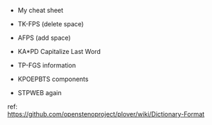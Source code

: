  *  My cheat sheet

 *  TK-FPS (delete space)
 *  AFPS (add space)
 *  KA*PD Capitalize Last Word  

  

 * TP-FGS information
 * KPOEPBTS components
 * STPWEB again


ref:  
https://github.com/openstenoproject/plover/wiki/Dictionary-Format